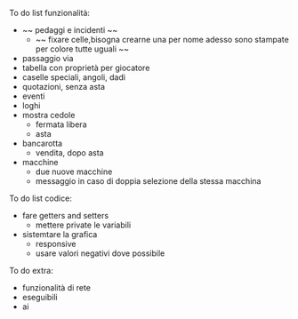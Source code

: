 To do list funzionalità:
- ~~ pedaggi e incidenti ~~
    - ~~ fixare celle,bisogna crearne una per nome adesso sono stampate per colore tutte uguali ~~
- passaggio via
- tabella con proprietà per giocatore
- caselle speciali, angoli, dadi
- quotazioni, senza asta
- eventi
- loghi
- mostra cedole
    - fermata libera
    - asta
- bancarotta
    - vendita, dopo asta
- macchine
    - due nuove macchine
    - messaggio in caso di doppia selezione della stessa macchina

To do list codice:
- fare getters and setters
    - mettere private le variabili
- sistemtare la grafica
    - responsive
    - usare valori negativi dove possibile

To do extra:
- funzionalità di rete
- eseguibili
- ai